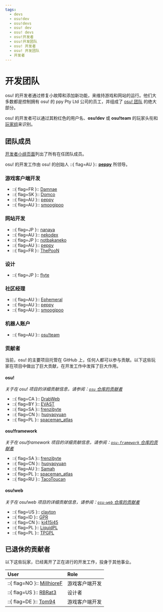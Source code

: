 ```yaml
---
tags:
  - devs
  - osu!dev
  - osu!devs
  - osu! dev
  - osu! devs
  - osu!开发者
  - osu!开发团队
  - osu! 开发者
  - osu! 开发团队
  - 开发者
---
```


# 开发团队

osu! 的开发者通过修复小故障和添加新功能，来维持游戏和网站的运行。他们大多数都是控制拥有 osu! 的 ppy Pty Ltd 公司的员工，并组成了 [osu! 团队](/wiki/People/osu!_team) 的绝大部分。

osu! 的开发者可以通过其粉红色的用户名、**osu!dev** 或 **osu!team** 的玩家头衔和[玩家组](/wiki/People/User_group)来识别。

## 团队成员

[开发者小组页面](https://osu.ppy.sh/groups/11)列出了所有在任团队成员。

osu! 的开发工作由 osu! 的创始人 ::{ flag=AU }:: **[peppy](https://osu.ppy.sh/users/2)** 所领导。

### 游戏客户端开发

- ::{ flag=FR }:: [Damnae](https://osu.ppy.sh/users/989377)
- ::{ flag=SK }:: [Domco](https://osu.ppy.sh/users/3562660)
- ::{ flag=AU }:: [peppy](https://osu.ppy.sh/users/2)
- ::{ flag=AU }:: [smoogipoo](https://osu.ppy.sh/users/1040328)

### 网站开发

- ::{ flag=JP }:: [nanaya](https://osu.ppy.sh/users/2387883)
- ::{ flag=AU }:: [nekodex](https://osu.ppy.sh/users/102)
- ::{ flag=JP }:: [notbakaneko](https://osu.ppy.sh/users/10751776)
- ::{ flag=AU }:: [peppy](https://osu.ppy.sh/users/2)
- ::{ flag=FR }:: [ThePooN](https://osu.ppy.sh/users/718454)

### 设计

- ::{ flag=JP }:: [flyte](https://osu.ppy.sh/users/3103765)

### 社区经理

- ::{ flag=AU }:: [Ephemeral](https://osu.ppy.sh/users/102335)
- ::{ flag=AU }:: [peppy](https://osu.ppy.sh/users/2)
- ::{ flag=AU }:: [smoogipoo](https://osu.ppy.sh/users/1040328)

### 机器人账户

- ::{ flag=AU }:: [osu!team](https://osu.ppy.sh/users/4341397)

### 贡献者

当前，osu! 的主要项目托管在 GitHub 上，任何人都可以参与贡献。以下这些玩家在项目中做出了巨大贡献，在开发工作中发挥了巨大作用。

#### osu!

*关于在 osu! 项目的详细贡献信息，请参阅：[`osu` 仓库的贡献者](https://github.com/ppy/osu/graphs/contributors)*

- ::{ flag=CA }:: [DrabWeb](https://osu.ppy.sh/users/6946022)
- ::{ flag=BY }:: [EVAST](https://osu.ppy.sh/users/8195163)
- ::{ flag=SA }:: [frenzibyte](https://osu.ppy.sh/users/14210502)
- ::{ flag=CN }:: [huoyaoyuan](https://osu.ppy.sh/users/2428732)
- ::{ flag=PL }:: [spaceman\_atlas](https://osu.ppy.sh/users/3035836)

#### osu!framework

*关于在 osu!framework 项目的详细贡献信息，请参阅：[`osu-framework` 仓库的贡献者](https://github.com/ppy/osu-framework/graphs/contributors)*

- ::{ flag=SA }:: [frenzibyte](https://osu.ppy.sh/users/14210502)
- ::{ flag=CN }:: [huoyaoyuan](https://osu.ppy.sh/users/2428732)
- ::{ flag=AU }:: [Samah](https://osu.ppy.sh/users/343490)
- ::{ flag=PL }:: [spaceman\_atlas](https://osu.ppy.sh/users/3035836)
- ::{ flag=RU }:: [TacoToucan](https://osu.ppy.sh/users/1326350)

#### osu!web

*关于在 osu!web 项目的详细贡献信息，请参阅：[`osu-web` 仓库的贡献者](https://github.com/ppy/osu-web/graphs/contributors)*

- ::{ flag=US }:: [clayton](https://osu.ppy.sh/users/3666350)
- ::{ flag=ID }:: [GPR](https://osu.ppy.sh/users/10721349)
- ::{ flag=CN }:: [kj415j45](https://osu.ppy.sh/users/9367540)
- ::{ flag=PL }:: [LiquidPL](https://osu.ppy.sh/users/5044384)
- ::{ flag=PL }:: [TPGPL](https://osu.ppy.sh/users/3944705)

## 已退休的贡献者

以下这些玩家，已经离开了正在进行的开发工作，投身于其他事业。

| User | Role |
| :-- | :-- |
| ::{ flag=NO }:: [MillhioreF](https://osu.ppy.sh/users/941094) | 游戏客户端开发 |
| ::{ flag=US }:: [RBRat3](https://osu.ppy.sh/users/307202) | 设计者 |
| ::{ flag=DE }:: [Tom94](https://osu.ppy.sh/users/1857058) | 游戏客户端开发 |
